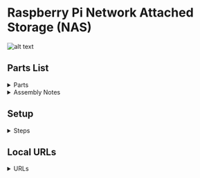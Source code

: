 # Raspberry Pi Network Attached Storage (NAS)

![alt text](cover.on.small.gif "pinas")

## Parts List


<details>
  <summary>Parts</summary>
  
* [Raspberry Pi 4 Compute Module (CM4) 4GB RAM 32GB eMMC (CM4004032)](https://shopping.google.com/search?q=CM4004032) $110
* [Interceptor Carrier Board](https://www.axzez.com/product-page/interceptor-carrier-board) $119
* [Hard Drive Cage](https://www.amazon.com/dp/B0854QRSC2) $27
* [Noctua NF-S12B Redux-700](https://www.amazon.com/dp/B00L8IYCJI) $14
* [Noctua NA-SAVP1 Anti-Vibration Pads for 120/140mm Fans (16-Pack, Grey)](https://www.amazon.com/dp/B07SWRXT3D) $9 (optional)
* [RGEEK 24pin PSU 12V DC Input 150W Peak Output Switch DC-DC ATX Pico PSU Mini ITX PC Power](https://www.amazon.com/dp/B07WDG49S8) $26
* [AC 100-240V to DC 12V 10A Power Supply Adapter 12V 10A 120W 5.5mm x 2.5-2.1mm Jack](https://www.amazon.com/dp/B07MXXXBV8) $21
* [Aluminum Alloy Heatsink with PWM Fan for Raspberry Pi Compute Module 4](https://www.amazon.com/dp/B092PMY7RC) $11
* [Noctua NF-A4x10 FLX](https://www.amazon.com/dp/B009NQLT0M) $14 * 2 = $28 (1 fan required for CPU; 1 optional fan for top of case)
* [SilverStone Technology CP06-E4 Super Flexible 4-in-1 SATA Power Adapter Cable with Power Stabilizing Capacitors](https://www.amazon.com/dp/B07KT992G2) $14
* [CableCreation SATA III Cable, [5-Pack] 18-inch SATA III 6.0 Gbps](https://www.amazon.com/dp/B01IBA3ITK) $10
* [Up Angled USB 2.0 Type-A Male to Female Extension Data Flat Slim FPC Cable 20cm](https://www.amazon.com/dp/B094Y293ZM) $9 (optional; recommended)
* [Up Angled Standard HMMI Male to Female Extension Data Flat Slim FFC FPV Cable 20cm](https://www.amazon.com/dp/B07BWG2XT5) $18 (optional; recommended)
* [COMeap (2-Pack) 4 Pin to SATA Female Hard Drive Power Adapter Cable 19cm](https://www.amazon.com/dp/B07JHBJWD4) $11 (optional)
* [Hammond Enclosure 140x140x60mm (1554QGY)](http://tinyurl.com/2p8vmdeu) $18
</details>

<details>
  <summary>Assembly Notes</summary>
 
* You will need to drill the holes deeper on one of the 40mm Noctua fans in order to mount it to the Heatsink with the original screws.  Just use the appropriate drill bit and run the drill in reverse to slowly wear away the plastic in the mounting holes to the proper depth.
* You will need to re-pin the Pico PSU side of the the replacement SATA power cable if you use it (instead of the one that came with the Pico PSU)  If you do not re-pin it, YOU WILL DESTROY ANY HARD DRIVE YOU PLUG INTO IT.  
* You can find the fan hole vent patterns (top and side) here: https://www.miklor.com/COM/images/Fan5001/VentPatterns.jpg
* Depending on the operating environment, you can adjust the fan configuration to meet specific cooling and acoustic profiles. Sound is created due to static pressure and drag within the plastic case. The CM4 operating temperature range is between -20°C and +85°C.  Each test was run for one hour @ 24°C ambient room temperature.
  * CPU + Case Fan: CPU @ ~50°C @ 100% load; loudest acoustic profile (ample drag)
  * CPU Fan only: CPU @ ~60°C @ 100% load; midrange acoustic profile (minimal drag)
  * CPU Fan only w/ reducer: CPU @ ~65°C @ 100% load; low acoustic profile (no drag)
</details>
 
## Setup

<details>
  <summary>Steps</summary>
  
* [Install the Base OS](baseos.md)
* [Manually Formatting Hard Drives (Optional)](drives.md)
* [Install Utilities (Optional)](utilities.md)
* [Install HD-IDLE](hdidle.md)
* [Install OpenMediaVault (OMV)](omv.md)
* [Setup SSH](ssh.md)
* [Setup Email Notifications](smtp.md)
* [Setup Network UPS Tool (NUT) Plugin](nut.md)
* [Setup Apple Time Machine Support](timemachine.md)
* [Setup MergerFS](mergerfs.md)
* [Setup Media Folders](mediafolders.md) 
* [Setup SnapRaid](snapraid.md)
* [Setup Windows SMB Support](smb.md)
* [Setup SFTP](sftp.md)
* [Setup ClamAV (Antimalware)](clamav.md)
* [Setup Container Support](containers.md)
* [Setup qBittorrent through a VPN](qbittorrent.md)
</details>

## Local URLs

<details>
  <summary>URLs</summary>
  
* OMV @ http://pinas
* Portainer @ http://pinas:9000
* qBittorrent @ http://pinas:8080
</details>
